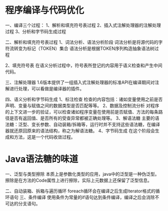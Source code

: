 # 程序编译与代码优化

一、编译三个过程：
1、解析和填充符号表过程
2、插入式注解处理器的注解处理过程
3、分析和字节码生成过程


二、解析和填充符号表过程
1、词法分析、语法分析阶段
词法分析是将源代码的字符流转变为标记（TOKEN）集合
语法分析是根据TOKEN序列构造抽象语法树过程

2、填充符号表
在语义分析过程中，符号表所登记的内容用于语义检查和产生中间代码。

三、注解处理器
1.6版本提供了一组插入式注解处理器的标准API在编译期间对注解进行处理，可以看做是编译器的插件。

四、语义分析和字节码生成
1、标注检查
检查的内容包括：诸如变量使用之前是否声明、变量与赋值之间的数据类型是否匹配等等。
2、数据及控制流分析
对程序的上下文进一步的验证，可以检查诸如程序变量在使用前是否赋值、方法的每条路径是否有返回值、是否所有的受查异常都被正确处理等。
3、解语法糖
主要的语法糖：泛型、变长参数、自动装箱/拆箱等，运行时并不支持这些语法糖，在编译器就还原回原来的语法结构，称之为解语法糖。
4、字节码生成
在这个阶段会生成<init>和<clinit>方法，这是一个代码收敛过程。


# Java语法糖的味道

一、泛型与类型擦除
本质上是参数化类型的应用，java中的泛型是一种伪泛型。擦除是在方法的Code属性上进行擦除，实际上元数据上还保留了泛型信息。

二、自动装箱、拆箱与遍历循环
foreach循环会在编译之后生成Iterator格式的循环语句
三、条件编译
使用条件为常量的if语句达到条件编译，编译之后会消除不可达的分支语句。
